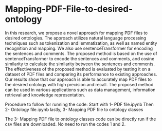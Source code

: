 # Mapping-PDF-File-to-desired-ontology

In this research, we propose a novel approach for mapping PDF files to desired ontologies. 
The approach utilizes natural language processing techniques such as tokenization and lemmatization, as well as named entity recognition and mapping. 
We also use sentenceTransformer for encoding the sentences and comments. 
The proposed method is based on the use of sentenceTransformer to encode the sentences and comments, and cosine similarity to calculate the similarity
between the sentences and comments. 
The effectiveness of the proposed method is evaluated by testing it on a dataset of PDF files and comparing its performance to existing approaches. 
Our results show that our approach is able to accurately map PDF files to the desired ontology with high precision and recall. 
The proposed method can be used in various applications such as data management, information retrieval and knowledge representation. 

Procedure to follow for running the code: 
  Start with 1- PDF file.ipynb
Then 2- Ontology file.ipynb
lastly, 3- Mapping PDF file to ontology classes

The 3- Mapping PDF file to ontology classes code can be directly run if the csv files are downloaded. No need to run the codes 1 and 2.
